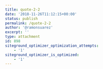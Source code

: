 ```yaml
---
title: quote-2-2
date: '2018-11-26T11:12:15+00:00'
status: publish
permalink: /quote-2-2
author: '@ramonsuarez'
excerpt: ''
type: attachment
id: 898
siteground_optimizer_optimization_attempts:
    - '1'
siteground_optimizer_is_optimized:
    - '1'
---
```

<!DOCTYPE html PUBLIC "-//W3C//DTD HTML 4.0 Transitional//EN" "http://www.w3.org/TR/REC-html40/loose.dtd">
<?xml encoding="UTF-8">
